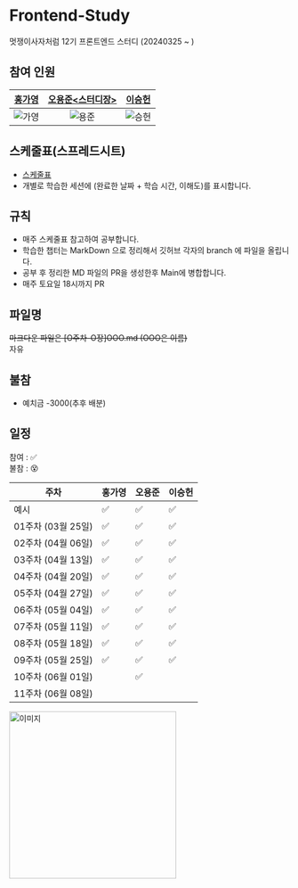 # Frontend-Study
멋쟁이사자처럼 12기 프론트엔드 스터디 (20240325 ~ )
                
## 참여 인원 
| [홍가영](https://github.com/kaouo) | [오용준<스터디장>](https://github.com/55yong) | [이승헌](https://github.com/12seungheon) |
|:-:|:-:|:-:|
| ![가영](https://avatars.githubusercontent.com/u/144293040?v=4) | ![용준](https://avatars.githubusercontent.com/u/132319467?v=4) | ![승헌](https://avatars.githubusercontent.com/u/164005659?v=4) |

## 스케줄표(스프레드시트)
- [스케줄표](https://docs.google.com/spreadsheets/d/1XuaLa4wmp7Enq5g93WkmWvLEb5FaILLZ05e7wOrMrSs/edit#gid=0)
- 개별로 학습한 세션에 (완료한 날짜 + 학습 시간, 이해도)를 표시합니다.

## 규칙
- 매주 스케줄표 참고하여 공부합니다.
- 학습한 챕터는 MarkDown 으로 정리해서 깃허브 각자의 branch 에 파일을 올립니다.
- 공부 후 정리한 MD 파일의 PR을 생성한후 Main에 병합합니다.
- 매주 토요일 18시까지 PR

## 파일명
~~마크다운 파일은 [O주차-O장]OOO.md (OOO은 이름)~~   
자유

## 불참
- 예치금 -3000(추후 배분)

## 일정

참여 : ✅  
불참 : 😵  

| 주차           | 홍가영 | 오용준 | 이승헌 |
|------------------|-|-|-|
| 예시              |✅|✅|✅|
| 01주차 (03월 25일) |✅|✅|✅| 
| 02주차 (04월 06일) |✅|✅|✅|  
| 03주차 (04월 13일) |✅|✅|✅|
| 04주차 (04월 20일) |✅|✅|✅|
| 05주차 (04월 27일) |✅|✅|✅|
| 06주차 (05월 04일) |✅|✅|✅|
| 07주차 (05월 11일) |✅|✅|✅|
| 08주차 (05월 18일) |✅|✅|✅|
| 09주차 (05월 25일) |✅|✅|✅|
| 10주차 (06월 01일) ||✅||
| 11주차 (06월 08일) ||||

<img src="goodsay.png" alt="이미지" width="300" height="300" />
